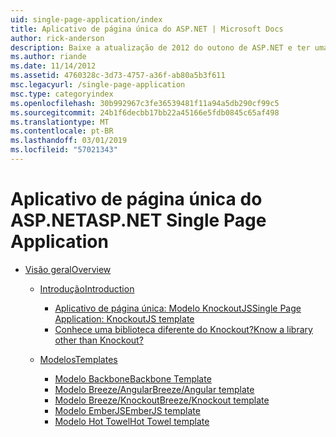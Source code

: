 ```yaml
---
uid: single-page-application/index
title: Aplicativo de página única do ASP.NET | Microsoft Docs
author: rick-anderson
description: Baixe a atualização de 2012 do outono de ASP.NET e ter uma melhor experiência de ponta a ponta para a criação de aplicativos com as interações do lado do cliente significativas usando JavaScript&lt;2}&lt;1}...
ms.author: riande
ms.date: 11/14/2012
ms.assetid: 4760328c-3d73-4757-a36f-ab80a5b3f611
msc.legacyurl: /single-page-application
msc.type: categoryindex
ms.openlocfilehash: 30b992967c3fe36539481f11a94a5db290cf99c5
ms.sourcegitcommit: 24b1f6decbb17bb22a45166e5fdb0845c65af498
ms.translationtype: MT
ms.contentlocale: pt-BR
ms.lasthandoff: 03/01/2019
ms.locfileid: "57021343"
---
```

<a name="aspnet-single-page-application"></a><span data-ttu-id="b118a-103">Aplicativo de página única do ASP.NET</span><span class="sxs-lookup"><span data-stu-id="b118a-103">ASP.NET Single Page Application</span></span>
====================
- [<span data-ttu-id="b118a-104">Visão geral</span><span class="sxs-lookup"><span data-stu-id="b118a-104">Overview</span></span>](overview/index.md)

    - [<span data-ttu-id="b118a-105">Introdução</span><span class="sxs-lookup"><span data-stu-id="b118a-105">Introduction</span></span>](overview/introduction/index.md)

        - [<span data-ttu-id="b118a-106">Aplicativo de página única: Modelo KnockoutJS</span><span class="sxs-lookup"><span data-stu-id="b118a-106">Single Page Application: KnockoutJS template</span></span>](overview/introduction/knockoutjs-template.md)
        - [<span data-ttu-id="b118a-107">Conhece uma biblioteca diferente do Knockout?</span><span class="sxs-lookup"><span data-stu-id="b118a-107">Know a library other than Knockout?</span></span>](overview/introduction/other-libraries.md)
    - [<span data-ttu-id="b118a-108">Modelos</span><span class="sxs-lookup"><span data-stu-id="b118a-108">Templates</span></span>](overview/templates/index.md)

        - [<span data-ttu-id="b118a-109">Modelo Backbone</span><span class="sxs-lookup"><span data-stu-id="b118a-109">Backbone Template</span></span>](overview/templates/backbonejs-template.md)
        - [<span data-ttu-id="b118a-110">Modelo Breeze/Angular</span><span class="sxs-lookup"><span data-stu-id="b118a-110">Breeze/Angular template</span></span>](overview/templates/breezeangular-template.md)
        - [<span data-ttu-id="b118a-111">Modelo Breeze/Knockout</span><span class="sxs-lookup"><span data-stu-id="b118a-111">Breeze/Knockout template</span></span>](overview/templates/breezeknockout-template.md)
        - [<span data-ttu-id="b118a-112">Modelo EmberJS</span><span class="sxs-lookup"><span data-stu-id="b118a-112">EmberJS template</span></span>](overview/templates/emberjs-template.md)
        - [<span data-ttu-id="b118a-113">Modelo Hot Towel</span><span class="sxs-lookup"><span data-stu-id="b118a-113">Hot Towel template</span></span>](overview/templates/hottowel-template.md)
